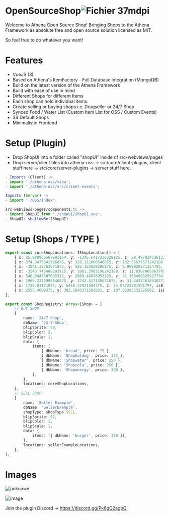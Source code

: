 # OpenSourceShop![Fichier 37mdpi](https://user-images.githubusercontent.com/82890183/148142146-ba173e98-4c11-47d9-95da-6d83de2608af.png)

Welcome to Athena Open Source Shop! 
Bringing Shops to the Athena Framework as absolute free and open source solution licensed as MIT. 

So feel free to do whatever you want!

# Features
- VueJS (3)
- Based on Athena's ItemFactory - Full Database integration (MongoDB)
- Build on the latest version of the Athena Framework
- Build with ease of use in mind
- Different Shops for different Items 
- Each shop can hold individual items.
- Create selling or buying shops i.e. Drugseller or 24/7 Shop
- Synced Food / Water List (Custom Item List for OSS / Custom Events)
- 34 Default Shops
- Minimalistic Frontend

# Setup (Plugin)

- Drop ShopUI into a folder called "shopUI" inside of src-webviews/pages
- Drop server/client files into athena-oss -> src/core/client-plugins, client stuff here -> src/core/server-plugins -> server stuff here.

```typescript
- Imports (Client) ->
- import './athena-oss/view';
- import './athena-oss/src/client-events';

Imports (Server) ->
- import './OSS/index';

src-webviews/pages/components.ts ->
- import ShopUI from './shopUI/ShopUI.vue';
- ShopUI: shallowRef(ShopUI)
```
# Setup (Shops / TYPE )
```typescript
export const coreShopLocations: IShopLocation[] = [
    { x: 25.980966567993164, y: -1345.6417236328125, z: 28.497024536132812, isBlip: true } as IShopLocation, 
    { x: 374.3475341796875, y: 328.112060546875, z: 102.56637573242188, isBlip: true } as IShopLocation, 
    { x: -3041.32763671875, y: 585.155029296875, z: 6.908928871154785, isBlip: true } as IShopLocation, 
    { x: -3243.743408203125, y: 1001.3903198242188, z: 11.830706596374512, isBlip: true } as IShopLocation, 
    { x: 548.0447387695312, y: 2669.48876953125, z: 41.156490325927734, isBlip: true } as IShopLocation, 
    { x: 1960.2322998046875, y: 3742.317138671875, z: 31.343746185302734, isBlip: true } as IShopLocation, 
    { x: 1730.01171875, y: 6416.22021484375, z: 34.03722381591797, isBlip: true } as IShopLocation, 
    { x: 2555.4609375, y: 382.1643371582031, z: 107.62295532226562, isBlip: true } as IShopLocation, 
];

export const ShopRegistry: Array<IShop> = [
    // BUY SHOP
    {
        name: '24/7 Shop',
        dbName: '24-7-Shop',
        blipSprite: 59,
        blipColor: 2,
        blipScale: 1,
        data: {
            items: [
                { dbName: 'bread', price: 75 },
                { dbName: 'Shophotdog', price: 375 },
                { dbName: 'Shopwater', price: 250 },
                { dbName: 'Shopcola', price: 250 },
                { dbName: 'Shopenergy', price: 300 },
            ],
        },
        locations: coreShopLocations,
    },
    // SELL SHOP
    {
        name: 'Seller Example',
        dbName: 'SellerExample',
        shopType: shopType.SELL,
        blipSprite: 52,
        blipColor: 1,
        blipScale: 1,
        data: {
            items: [{ dbName: 'burger', price: 330 }],
        },
        locations: sellerExampleLocations,
    },
];
```

# Images
![unknown](https://user-images.githubusercontent.com/82890183/148910952-470985fe-5fed-41ed-8b87-08c9977f71c2.png)

![image](https://user-images.githubusercontent.com/82890183/148634183-00270cd2-ba69-4a46-94ba-58434967c890.png)

Join the plugin Discord -> https://discord.gg/Pk6gQ2agbQ
